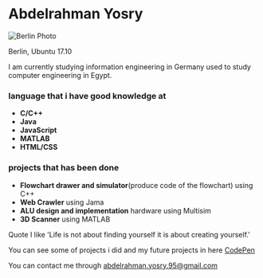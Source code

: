 # Abdelrahman Yosry
![Berlin Photo](https://www.visitberlin.de/system/files/styles/visitberlin_teaser_full_width_visitberlin_mobile_1x/private/image/iStock_000074120341_Double_DL_PPT_0.jpg?itok=tD4ERppn)

Berlin, Ubuntu 17.10

I am currently studying information engineering in Germany 
used to study computer engineering in Egypt.  



### language that i have good knowledge at 
  + **C/C++**
  + **Java**
  + **JavaScript**
  + **MATLAB**
  + **HTML/CSS**

### projects that has been done
   + **Flowchart drawer and simulator**(produce code of the flowchart) using C++
   + **Web Crawler** using Jama
   + **ALU design and implementation** hardware using Multisim
   + **3D Scanner** using MATLAB

Quote I like
'Life is not about finding yourself it is about creating yourself.'

You can see some of projects i did and my future projects in here
[CodePen](https://codepen.io/yosry/)

You can contact me through abdelrahman.yosry.95@gmail.com
